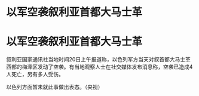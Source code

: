 # 以军空袭叙利亚首都大马士革

# 以军空袭叙利亚首都大马士革

叙利亚国家通讯社当地时间20日上午报道称，以色列军方当天对叙首都大马士革西部的梅泽区发动了空袭。有当地观察人士在社交媒体发布消息称，空袭已造成4人死亡，另有多人受伤。

以色列方面暂未就此事做出表态。（央视）

